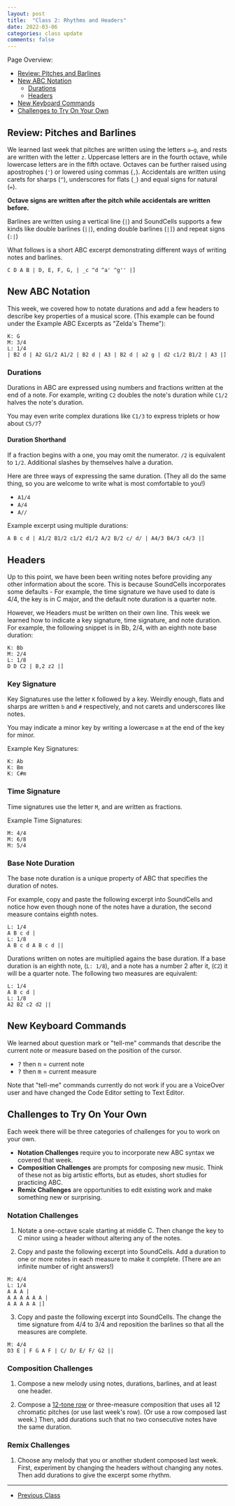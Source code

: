 ```yaml
---
layout: post
title:  "Class 2: Rhythms and Headers"
date: 2022-03-06
categories: class update
comments: false
---
```


Page Overview:
* [Review: Pitches and Barlines](#review-pitches-and-barlines)
* [New ABC Notation](#abc-notation-topics)
  * [Durations](#durations)
  * [Headers](#headers)
* [New Keyboard Commands](#new-keyboard-commands)
* [Challenges to Try On Your Own](#challenges-to-try-on-your-own)

## Review: Pitches and Barlines
We learned last week that pitches are written using the letters `a–g`, and rests are written with the letter `z`. Uppercase letters are in the fourth octave, while lowercase letters are in the fifth octave. Octaves can be further raised using apostrophes (`'`) or lowered using commas (`,`). Accidentals are written using carets for sharps (`^`), underscores for flats (`_`) and equal signs for natural (`=`).

**Octave signs are written after the pitch while accidentals are written before.**

Barlines are written using a vertical line (`|`) and SoundCells supports a few kinds like double barlines (`||`), ending double barlines (`|]`) and repeat signs (`:|`)

What follows is a short ABC excerpt demonstrating different ways of writing notes and barlines.
```
C D A B | D, E, F, G, | _c ^d ^a' ^g'' |]
```

## New ABC Notation
This week, we covered how to notate durations and add a few headers to describe key properties of a musical score. (This example can be found under the Example ABC Excerpts as "Zelda's Theme"):

```
K: G
M: 3/4
L: 1/4
| B2 d | A2 G1/2 A1/2 | B2 d | A3 | B2 d | a2 g | d2 c1/2 B1/2 | A3 |]
```

### Durations
Durations in ABC are expressed using numbers and fractions written at the end of a note. For example, writing `C2` doubles the note's duration while `C1/2` halves the note's duration.

You may even write complex durations like `C1/3` to express triplets or how about `C5/7`?

#### Duration Shorthand
If a fraction begins with a one, you may omit the numerator. `/2` is equivalent to `1/2`. Additional slashes by themselves halve a duration.

Here are three ways of expressing the same duration. (They all do the same thing, so you are welcome to write what is most comfortable to you!)
* `A1/4`
* `A/4`
* `A//`

Example excerpt using multiple durations:
```
A B c d | A1/2 B1/2 c1/2 d1/2 A/2 B/2 c/ d/ | A4/3 B4/3 c4/3 |]
```

## Headers
Up to this point, we have been been writing notes before providing any other information about the score. This is because SoundCells incorporates some defaults - For example, the time signature we have used to date is 4/4, the key is in C major, and the default note duration is a quarter note.

However, we Headers must be written on their own line. This week we learned how to indicate a key signature, time signature, and note duration. For example, the following snippet is in Bb, 2/4, with an eighth note base duration:

```
K: Bb
M: 2/4
L: 1/8
D D C2 | B,2 z2 |]
```

### Key Signature
Key Signatures use the letter `K` followed by a key. Weirdly enough, flats and sharps are written `b` and `#` respectively, and not carets and underscores like notes.

You may indicate a minor key by writing a lowercase `m` at the end of the key for minor.

Example Key Signatures:
```
K: Ab
K: Bm
K: C#m
```

### Time Signature
Time signatures use the letter `M`, and are written as fractions.

Example Time Signatures:
```
M: 4/4
M: 6/8
M: 5/4
```

### Base Note Duration
The base note duration is a unique property of ABC that specifies the duration of notes.

For example, copy and paste the following excerpt into SoundCells and notice how even though none of the notes have a duration, the second measure contains eighth notes.

```
L: 1/4
A B c d |
L: 1/8
A B c d A B c d ||
```

Durations written on notes are multiplied agains the base duration. If a base duration is an eighth note, (`L: 1/8`), and a note has a number 2 after it, (`C2`) it will be a quarter note. The following two measures are equivalent:

```
L: 1/4
A B c d |
L: 1/8
A2 B2 c2 d2 ||
```

## New Keyboard Commands
We learned about question mark or "tell-me" commands that describe the current note or measure based on the position of the cursor.
* <kbd>?</kbd> then <kbd>n</kbd> = current note
* <kbd>?</kbd> then <kbd>m</kbd> = current measure

Note that "tell-me" commands currently do not work if you are a VoiceOver user and have changed the Code Editor setting to Text Editor.

## Challenges to Try On Your Own
Each week there will be three categories of challenges for you to work on your own.

* **Notation Challenges** require you to incorporate new ABC syntax we covered that week.
* **Composition Challenges** are prompts for composing new music. Think of these not as big artistic efforts, but as etudes, short studies for practicing ABC.
* **Remix Challenges** are opportunities to edit existing work and make something new or surprising.

### Notation Challenges
1. Notate a one-octave scale starting at middle C. Then change the key to C minor using a header without altering any of the notes.

2. Copy and paste the following excerpt into SoundCells. Add a duration to one or more notes in each measure to make it complete. (There are an infinite number of right answers!)
```
M: 4/4
L: 1/4
A A A |
A A A A A A |
A A A A A |]
```

3. Copy and paste the following excerpt into SoundCells. The change the time signature from 4/4 to 3/4 and reposition the barlines so that all the measures are complete.
```
M: 4/4
D3 E | F G A F | C/ D/ E/ F/ G2 ||
```

### Composition Challenges
1. Compose a new melody using notes, durations, barlines, and at least one header.

2. Compose a [12-tone row](https://en.wikipedia.org/wiki/Twelve-tone_technique) or three-measure composition that uses all 12 chromatic pitches (or use last week's row). (Or use a row composed last week.) Then, add durations such that no two consecutive notes have the same duration.

### Remix Challenges
1. Choose any melody that you or another student composed last week. First, experiment by changing the headers without changing any notes. Then add durations to give the excerpt some rhythm.

---
* [Previous Class](/sc-workshop/class/update/2022/02/28/week-1.html)
